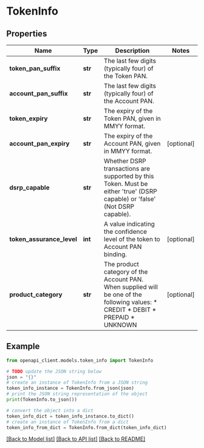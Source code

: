 # TokenInfo


## Properties

Name | Type | Description | Notes
------------ | ------------- | ------------- | -------------
**token_pan_suffix** | **str** | The last few digits (typically four) of the Token PAN.  | 
**account_pan_suffix** | **str** | The last few digits (typically four) of the Account PAN.  | 
**token_expiry** | **str** | The expiry of the Token PAN, given in MMYY format.  | 
**account_pan_expiry** | **str** | The expiry of the Account PAN, given in MMYY format.  | [optional] 
**dsrp_capable** | **str** | Whether DSRP transactions are supported by this Token. Must be either &#39;true&#39; (DSRP capable) or &#39;false&#39; (Not DSRP capable).  | 
**token_assurance_level** | **int** | A value indicating the confidence level of the token to Account PAN binding.  | [optional] 
**product_category** | **str** | The product category of the Account PAN. When supplied will be one of the following values:    * CREDIT   * DEBIT   * PREPAID   * UNKNOWN  | [optional] 

## Example

```python
from openapi_client.models.token_info import TokenInfo

# TODO update the JSON string below
json = "{}"
# create an instance of TokenInfo from a JSON string
token_info_instance = TokenInfo.from_json(json)
# print the JSON string representation of the object
print(TokenInfo.to_json())

# convert the object into a dict
token_info_dict = token_info_instance.to_dict()
# create an instance of TokenInfo from a dict
token_info_from_dict = TokenInfo.from_dict(token_info_dict)
```
[[Back to Model list]](../README.md#documentation-for-models) [[Back to API list]](../README.md#documentation-for-api-endpoints) [[Back to README]](../README.md)


